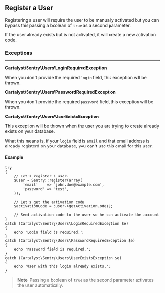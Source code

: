 ## Register a User

Registering a user will require the user to be manually activated but you can
bypass this passing a boolean of `true` as a second parameter.

If the user already exists but is not activated, it will create a new activation code.

### Exceptions

---

**Cartalyst\Sentry\Users\LoginRequiredException**

When you don't provide the required `login` field, this exception will be thrown.

**Cartalyst\Sentry\Users\PasswordRequiredException**

When you don't provide the required `password` field, this exception will be thrown.

**Cartalyst\Sentry\Users\UserExistsException**

This exception will be thrown when the user you are trying to create already
exists on your database.

What this means is, if your `login` field is `email` and that email address is
already registerd on your database, you can't use this email for this user.

#### Example

	try
	{
		// Let's register a user.
		$user = Sentry::register(array(
			'email'    => 'john.doe@example.com',
			'password' => 'test',
		));

		// Let's get the activation code
		$activationCode = $user->getActivationCode();

		// Send activation code to the user so he can activate the account
	}
	catch (Cartalyst\Sentry\Users\LoginRequiredException $e)
	{
		echo 'Login field is required.';
	}
	catch (Cartalyst\Sentry\Users\PasswordRequiredException $e)
	{
		echo 'Password field is required.';
	}
	catch (Cartalyst\Sentry\Users\UserExistsException $e)
	{
		echo 'User with this login already exists.';
	}

> **Note**: Passing a boolean of `true` as the second parameter activates the user automatically.
